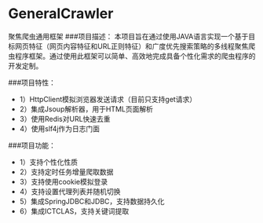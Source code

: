 # GeneralCrawler
聚焦爬虫通用框架
###项目描述：
本项目旨在通过使用JAVA语言实现一个基于目标网页特征（网页内容特征和URL正则特征）和广度优先搜索策略的多线程聚焦爬虫程序框架。通过使用此框架可以简单、高效地完成具备个性化需求的爬虫程序的开发定制。

###项目特性：
* 1）HttpClient模拟浏览器发送请求（目前只支持get请求）
* 2）集成Jsoup解析器，用于HTML页面解析
* 3）使用Redis对URL快速去重
* 4）使用slf4j作为日志门面

###项目功能：
* 1）支持个性化性质
* 2）支持定时任务增量爬取数据
* 3）支持使用cookie模拟登录
* 4）支持设置代理列表并随机切换
* 5）集成SpringJDBC和JDBC，支持数据持久化
* 6）集成ICTCLAS，支持关键词提取
